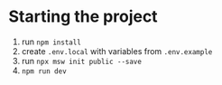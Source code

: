 # Starting the project

1. run `npm install`
2. create `.env.local` with variables from `.env.example`
3. run `npx msw init public --save`
4. `npm run dev`
